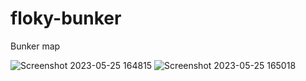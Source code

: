 # floky-bunker
Bunker map



![Screenshot 2023-05-25 164815](https://github.com/uFLOKY/floky-bunker/assets/80961359/2810610c-7e96-4bd4-b7cb-188fa848fbcb)
![Screenshot 2023-05-25 165018](https://github.com/uFLOKY/floky-bunker/assets/80961359/54bf2f5e-20b7-45cb-a74b-68ccbdc94d62)
